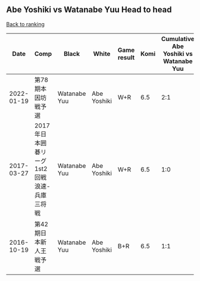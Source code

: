 ## Abe Yoshiki vs Watanabe Yuu Head to head

[Back to ranking](../../index.md)




| **Date** | **Comp** | **Black** | **White** | **Game result** | **Komi** | **Cumulative Abe Yoshiki vs Watanabe Yuu** | **Abe Yoshiki streak** | **Watanabe Yuu streak** | 
| --- | --- | --- | --- | --- | --- | --- | --- | --- |
| 2022-01-19 | 第78期本因坊戦予選 | Watanabe Yuu | Abe Yoshiki | W+R | 6.5 | 2:1 | 1 | 0 | 
| 2017-03-27 | 2017年日本囲碁リーグ1st2回戦浪速-兵庫三将戦 | Watanabe Yuu | Abe Yoshiki | W+R | 6.5 | 1:0 | 1 | 0 | 
| 2016-10-19 | 第42期日本新人王戦予選 | Watanabe Yuu | Abe Yoshiki | B+R | 6.5 | 1:1 | 0 | 1 |




